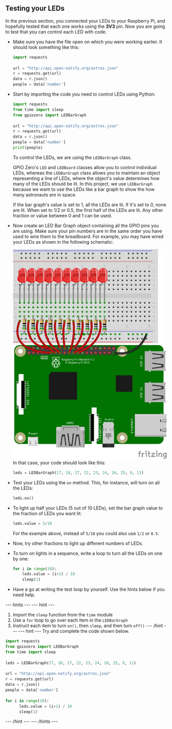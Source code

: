 ## Testing your LEDs

In the previous section, you connected your LEDs to your Raspberry Pi, and hopefully tested that each one works using the **3V3** pin. Now you are going to test that you can control each LED with code.

- Make sure you have the file open on which you were working earlier. It should look something like this:

	```python
	import requests

	url = "http://api.open-notify.org/astros.json"
	r = requests.get(url)
	data = r.json()
	people = data['number']
	```

- Start by importing the code you need to control LEDs using Python:

	```python
	import requests
	from time import sleep
	from gpiozero import LEDBarGraph

	url = "http://api.open-notify.org/astros.json"
	r = requests.get(url)
	data = r.json()
	people = data['number']
	print(people)
	```

	To control the LEDs, we are using the `LEDBarGraph` class.

	GPIO Zero's `LED` and `LEDBoard` classes allow you to control individual LEDs, whereas the `LEDBarGraph` class allows you to maintain an object representing a line of LEDs, where the object's value determines how many of the LEDs should be lit. In this project, we use `LEDBarGraph` because we want to use the LEDs like a bar graph to show the how many astronauts are in space.

	If the bar graph's value is set to 1, all the LEDs are lit. If it's set to 0, none are lit. When set to 1/2 or 0.5, the first half of the LEDs are lit. Any other fraction or value between 0 and 1 can be used.

- Now create an LED Bar Graph object containing all the GPIO pins you are using. Make sure your pin numbers are in the same order you have used to wire them to the breadboard. For example, you may have wired your LEDs as shown in the following schematic:

  ![circuit](images/circuit.png)
  In that case, your code should look like this:

	```python
	leds = LEDBarGraph(17, 18, 27, 22, 23, 24, 10, 25, 9, 11)
	```

- Test your LEDs using the `on` method. This, for instance, will turn on all the LEDs:

	```python
	leds.on()
	```

- To light up half your LEDs (5 out of 10 LEDs), set the bar graph value to the fraction of LEDs you want lit:

	```python
	leds.value = 5/10
	```
	For the example above, instead of `5/10` you could also use `1/2` or `0.5`.

- Now, try other fractions to light up different numbers of LEDs.

- To turn on lights in a sequence, write a loop to turn all the LEDs on one by one:

	```python
	for i in range(10):
		leds.value = (i+1) / 10
		sleep(1)
	```

- Have a go at writing the test loop by yourself. Use the hints below if you need help.

--- hints ---
--- hint ---
1. Import the `sleep` function from the `time` module
2. Use a `for` loop to go over each item in the `LEDBarGraph`
3. Instruct each item to turn `on()`, then `sleep`, and then turn `off()`
--- /hint ---
--- hint ---
Try and complete the code shown below.
```python
import requests
from gpiozero import LEDBarGraph
from time import sleep

leds = LEDBarGraph(17, 18, 27, 22, 23, 24, 10, 25, 9, 11)

url = "http://api.open-notify.org/astros.json"
r = requests.get(url)
data = r.json()
people = data['number']

for i in range(10):
	  leds.value = (i+1) / 10
	  sleep(1)
```
--- /hint ---
--- /hints ---
